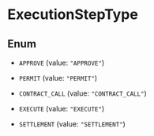 

# ExecutionStepType

## Enum


* `APPROVE` (value: `"APPROVE"`)

* `PERMIT` (value: `"PERMIT"`)

* `CONTRACT_CALL` (value: `"CONTRACT_CALL"`)

* `EXECUTE` (value: `"EXECUTE"`)

* `SETTLEMENT` (value: `"SETTLEMENT"`)



